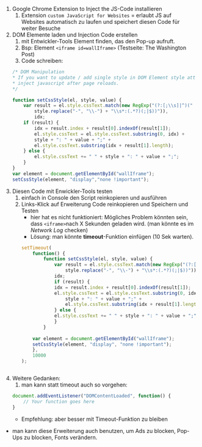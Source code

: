 1. Google Chrome Extension to Inject the JS-Code installieren
    1. Extension `custom JavaScript for Websites` = erlaubt JS auf Websites automatisch zu laufen und speichert diesen Code für weiter Besuche
2. DOM Elemente laden und Injection Code erstellen
    1. mit Entwickler-Tools Element finden, das den Pop-up aufruft.
    2. Bsp: Element `<iframe id=wallIframe>` (Testseite: The Washington Post)
    3. Code schreiben:
    ```js
    /* DOM Manipulation
    * If you want to update / add single style in DOM Element style attribute you can use this function:
    * inject javascript after page reloads.
    */

    function setCssStyle(el, style, value) {
        var result = el.style.cssText.match(new RegExp("(?:[;\\s]|^)(" +
            style.replace("-", "\\-") + "\\s*:(.*?)(;|$))")),
            idx;
        if (result) {
            idx = result.index + result[0].indexOf(result[1]);
            el.style.cssText = el.style.cssText.substring(0, idx) +
            style + ": " + value + ";" +
            el.style.cssText.substring(idx + result[1].length);
        } else {
            el.style.cssText += " " + style + ": " + value + ";";
        }
    }
    var element = document.getElementById("wallIframe");
    setCssStyle(element, "display","none !important");
    ```
3. Diesen Code mit Enwickler-Tools testen
    1. einfach in Console den Script reinkopieren und ausführen
    2. Links-Klick auf Erweiterung Code reinkopieren und Speichern und Testen
        * hier hat es nicht funktioniert: Mögliches Problem könnten sein, dass `<iframe>`nach X Sekunden geladen wird. (man könnte es im *Network Log* checken)
        * Lösung: man könnte **timeout**-Funktion einfügen (10 Sek warten).
        ```js
        setTimeout(
            function() {
                function setCssStyle(el, style, value) {
                    var result = el.style.cssText.match(new RegExp("(?:[;\\s]|^)(" +
                        style.replace("-", "\\-") + "\\s*:(.*?)(;|$))")),
                    idx;
                    if (result) {
                    idx = result.index + result[0].indexOf(result[1]);
                    el.style.cssText = el.style.cssText.substring(0, idx) +
                        style + ": " + value + ";" +
                        el.style.cssText.substring(idx + result[1].length);
                    } else {
                    el.style.cssText += " " + style + ": " + value + ";";
                    }
                }
            
            var element = document.getElementById("wallIframe");
            setCssStyle(element, "display", "none !important");
            },
            10000
        );
     ```
5. Weitere Gedanken:
    1. man kann statt timeout auch so vorgehen:
    ```js
    document.addEventListener("DOMContentLoaded", function() { 
        // Your function goes here
    }
    ```
    * Empfehlung: aber besser mit Timeout-Funktion zu bleiben
* man kann diese Erweiterung auch benutzen, um Ads zu blocken, Pop-Ups zu blocken, Fonts verändern. 